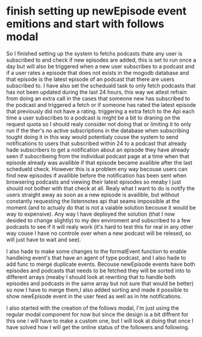# finish setting up newEpisode event emitions and start with follows modal

So I finished setting up the system to fetchs podcasts thate any user is subscribed to and check if new episodes are added, this is set to run once a day but will also be triggered when a new user subscribes to a podcast and if a user rates a episode that does not exists in the mogodb database and that episode is the latest episode of an podcast that there are users subscribed to. I have also set the scheduald task to only fetch podcasts that has not been updated during the last 24 hours, this way we atlest refrain from doing an extra call in the cases that someone new has subscribed to the podcast and triggered a fetch or if someone has rated the latest episode that previously did not have a rating.
triggering a extra fetch to the Api each time a user subscribes to a podcast is might be a bit to draning on the request quota so I should realy consider not doing that or limiting it to only run if the ther's no active subscriptions in the database when subscribing tought doing it in this way would potentialy couse the system to send notifications to users that subscribed within 24 to a podcast that already hade subscribers to get a notification about an episode they have already seen if subscribeing from the individual podcast page at a time when that episode already was availible if that episode became availible after the last schedueld check. However this is a problem eny way becouse users can find new episodes if availible before the notification has been sent when browsering podcasts and viewing their latest episodes so meaby I just should not bother with that check at all. Realy what I want to do is notify the users straight away as soon as a new episode is availible, but without constantly requesting the listennotes api that seams impossible at the moment (and to actualy do that is not a vaiable solution becouse it would be way to expensive).
Any way I have deployed the solution  (that I now desided to change slightly) to my dev enviroment and subscribed to a few podcasts to see if it will realy work (it's hard to test this for real in any other way couse I have no controle over when a new podcast will be relesed, so will just have to wait and see).

I also hade to make some changes to the formatEvent function to enable handleing event's that have an agent of type podcast, and I also hade to add func to merge duplicate events. Becouse newEpisode events have both episodes and podcasts that needs to be fetched they will be sorted into to different arrays (meaby I should look at rewriting that to handle both episodes and podcasts in the same array but not sure that would be better) so now I have to merge them,I also added sorting and made it possible to show newEpisode event in the user feed as well as in hte notifications.

I also started with the creation of the follows modal, I'm just using the regular modal component for now but since the design is a bit diffrent for this one i will have to make a custom one, but I will look at doing that once I have solved how I will get the online status of the followers and following.